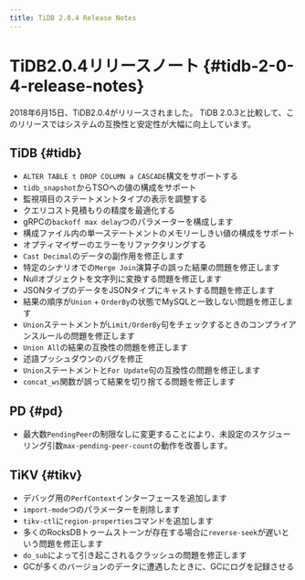 ```yaml
---
title: TiDB 2.0.4 Release Notes
---
```


# TiDB2.0.4リリースノート {#tidb-2-0-4-release-notes}

2018年6月15日、TiDB2.0.4がリリースされました。 TiDB 2.0.3と比較して、このリリースではシステムの互換性と安定性が大幅に向上しています。

## TiDB {#tidb}

-   `ALTER TABLE t DROP COLUMN a CASCADE`構文をサポートする
-   `tidb_snapshot`からTSOへの値の構成をサポート
-   監視項目のステートメントタイプの表示を調整する
-   クエリコスト見積もりの精度を最適化する
-   gRPCの`backoff max delay`つのパラメーターを構成します
-   構成ファイル内の単一ステートメントのメモリーしきい値の構成をサポート
-   オプティマイザーのエラーをリファクタリングする
-   `Cast Decimal`のデータの副作用を修正します
-   特定のシナリオでの`Merge Join`演算子の誤った結果の問題を修正します
-   Nullオブジェクトを文字列に変換する問題を修正します
-   JSONタイプのデータをJSONタイプにキャストする問題を修正します
-   結果の順序が`Union` + `OrderBy`の状態でMySQLと一致しない問題を修正します
-   `Union`ステートメントが`Limit/OrderBy`句をチェックするときのコンプライアンスルールの問題を修正します
-   `Union All`の結果の互換性の問題を修正します
-   述語プッシュダウンのバグを修正
-   `Union`ステートメントと`For Update`句の互換性の問題を修正します
-   `concat_ws`関数が誤って結果を切り捨てる問題を修正します

## PD {#pd}

-   最大数`PendingPeer`の制限なしに変更することにより、未設定のスケジューリング引数`max-pending-peer-count`の動作を改善します。

## TiKV {#tikv}

-   デバッグ用の`PerfContext`インターフェースを追加します
-   `import-mode`つのパラメーターを削除します
-   `tikv-ctl`に`region-properties`コマンドを追加します
-   多くのRocksDBトゥームストーンが存在する場合に`reverse-seek`が遅いという問題を修正します
-   `do_sub`によって引き起こされるクラッシュの問題を修正します
-   GCが多くのバージョンのデータに遭遇したときに、GCにログを記録させる
